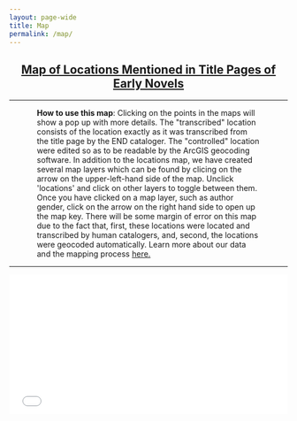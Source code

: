 ```yaml
---
layout: page-wide
title: Map
permalink: /map/
---
```


<h2 style="text-align:center;"><a href="https://arcg.is/1XuzzH" target="blank">Map of Locations Mentioned in Title Pages of Early Novels</a></h2>

---
<p style="margin-left: 50px; margin-right: 50px"><b>How to use this map</b>:
Clicking on the points in the maps will show a pop up with more details. The "transcribed" location consists of the location exactly as it was transcribed from the title page by the END cataloger. The "controlled" location were edited so as to be readable by the ArcGIS geocoding software. In addition to the locations map, we have created several map layers which can be found by clicing on the arrow on the upper-left-hand side of the map. Unclick 'locations' and click on other layers to toggle between them. Once you have clicked on a map layer, such as author gender, click on the arrow on the right hand side to open up the map key. There will be some margin of error on this map due to the fact that, first, these locations were located and transcribed by human catalogers, and, second, the locations were geocoded automatically. Learn more about our data and the mapping process <a href="{{ site.url}}{{ site.baseurl}}/method/">here.</a> 
</p>

---
<style>.embed-container {position: relative; padding-bottom: 50%; height: 0; max-width: 100%;} .embed-container iframe, .embed-container object, .embed-container iframe{position: absolute; top: 0; left: 0; width: 100%; height: 100%;} small{position: absolute; z-index: 40; bottom: 0; margin-bottom: -15px;}</style>
<div class="embed-container"><iframe width="500" height="400" frameborder="0" scrolling="no" marginheight="0" marginwidth="0" title="Early Novels Title Locations 2019" src="//upenn.maps.arcgis.com/apps/Embed/index.html?webmap=bea6dcadf7f74ea199b1328d7a17a095&extent=-101.5526,-18.0064,-15.3319,22.3232&home=true&zoom=true&previewImage=false&scale=true&details=true&legendlayers=true&active_panel=legend&disable_scroll=true&theme=light"></iframe></div>

